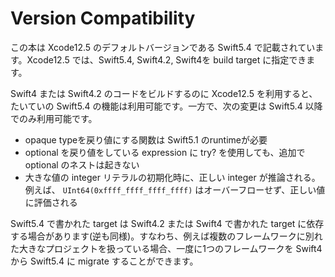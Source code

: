 # Version Compatibility

この本は Xcode12.5 のデフォルトバージョンである Swift5.4 で記載されています。Xcode12.5 では、Swift5.4, Swift4.2, Swift4を build target に指定できます。

Swift4 または Swift4.2 のコードをビルドするのに Xcode12.5 を利用すると、たいていの Swift5.4 の機能は利用可能です。一方で、次の変更は Swift5.4 以降でのみ利用可能です。

- opaque typeを戻り値にする関数は Swift5.1 のruntimeが必要
- optional を戻り値をしている expression に try? を使用しても、追加で optional のネストは起きない
- 大きな値の integer リテラルの初期化時に、正しい integer が推論される。例えば、 `UInt64(0xffff_ffff_ffff_ffff)` はオーバーフローせず、正しい値に評価される

Swift5.4 で書かれた target は Swift4.2 または Swift4 で書かれた target に依存する場合があります(逆も同様)。すなわち、例えば複数のフレームワークに別れた大きなプロジェクトを扱っている場合、一度に1つのフレームワークを Swift4 から Swift5.4 に migrate することができます。
